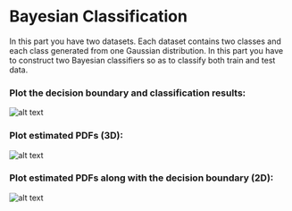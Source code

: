 # Bayesian Classification
In this part you have two datasets. Each dataset contains two classes and each class generated from one Gaussian distribution.
In this part you have to construct two Bayesian classifiers so as to classify both train and test data.

### Plot the decision boundary and classification results:
![alt text](https://github.com/Ghafarian-code/Bayesian-Classification-oneGaussianDistribution/blob/master/images/Scatter%20Plot%20data1.jpg)

### Plot estimated PDFs (3D):
![alt text](https://github.com/Ghafarian-code/Bayesian-Classification-oneGaussianDistribution/blob/master/images/3D%20estimated%20PDF%20data1.jpg)

### Plot estimated PDFs along with the decision boundary (2D):
![alt text](https://github.com/Ghafarian-code/Bayesian-Classification-oneGaussianDistribution/blob/master/images/2D%20estimated%20PDFs%20data1.jpg)
